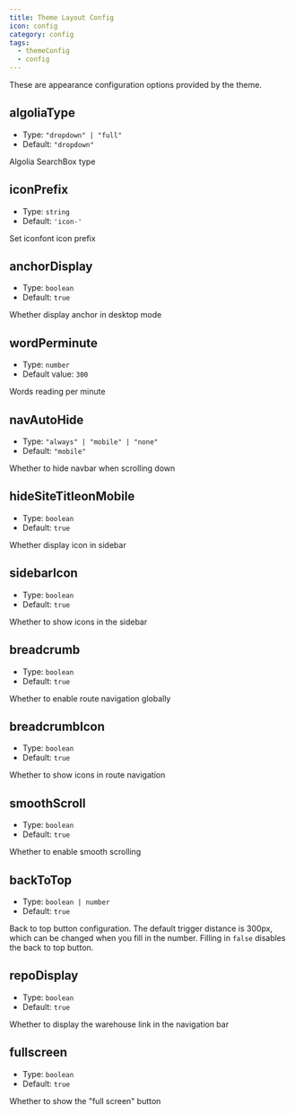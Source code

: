 ```yaml
---
title: Theme Layout Config
icon: config
category: config
tags:
  - themeConfig
  - config
---
```


These are appearance configuration options provided by the theme.

## algoliaType

- Type: `"dropdown" | "full"`
- Default: `"dropdown"`

Algolia SearchBox type

## iconPrefix

- Type: `string`
- Default: `'icon-'`

Set iconfont icon prefix

## anchorDisplay

- Type: `boolean`
- Default: `true`

Whether display anchor in desktop mode

## wordPerminute

- Type: `number`
- Default value: `300`

Words reading per minute

## navAutoHide

- Type: `"always" | "mobile" | "none"`
- Default: `"mobile"`

Whether to hide navbar when scrolling down

## hideSiteTitleonMobile

- Type: `boolean`
- Default: `true`

Whether display icon in sidebar

## sidebarIcon

- Type: `boolean`
- Default: `true`

Whether to show icons in the sidebar

## breadcrumb

- Type: `boolean`
- Default: `true`

Whether to enable route navigation globally

## breadcrumbIcon

- Type: `boolean`
- Default: `true`

Whether to show icons in route navigation

## smoothScroll <Badge text="Default value changed" type="error" />

- Type: `boolean`
- Default: `true`

Whether to enable smooth scrolling

## backToTop

- Type: `boolean | number`
- Default: `true`

Back to top button configuration. The default trigger distance is 300px, which can be changed when you fill in the number. Filling in `false` disables the back to top button.

## repoDisplay

- Type: `boolean`
- Default: `true`

Whether to display the warehouse link in the navigation bar

## fullscreen

- Type: `boolean`
- Default: `true`

Whether to show the "full screen" button
